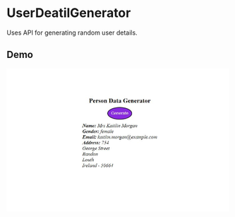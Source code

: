 # UserDeatilGenerator

Uses API for generating random user details.

## Demo

<img src="demo.jpg">

